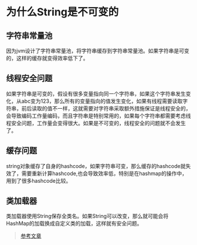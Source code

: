 # 为什么String是不可变的

## 字符串常量池

因为jvm设计了字符串常量池，将字符串缓存到字符串常量池。如果字符串是可变的，这样的缓存就变得效率低下了。

## 线程安全问题

如果字符串是可变的，假设有很多变量指向同一个字符串，如果这个字符串发生变化，从abc变为123，那么所有的变量指向的值发生变化，如果有线程需要读取字符串，前后读取的值不一样，这就需要对字符串采取额外措施保证是线程安全的，会导致编码工作量编码，而且字符串是特别常用的，如果每个字符串都需要考虑线程安全问题，工作量会变得很大。如果是不可变的，线程安全的问题就不会发生了。

## 缓存问题

string对象缓存了自身的hashcode，如果字符串可变，那么缓存的hashcode就失效了，需要重新计算hashcode,也会导致效率低，特别是在hashmap的操作中，用到了很多hashcode比较。

## 类加载器

类加载器使用String保存全类名。如果String可以改变，那么就可能会将HashMap的加载换成自定义类的加载，这样就有安全问题。

>[参考文章](https://javarevisited.blogspot.com/2010/10/why-string-is-immutable-or-final-in-java.html)
